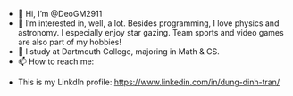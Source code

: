 - 👋 Hi, I’m @DeoGM2911
- 👀 I’m interested in, well, a lot. Besides programming, I love physics and astronomy. I especially enjoy star gazing. Team sports and video games are also part of my hobbies!
- 🌱 I study at Dartmouth College, majoring in Math & CS.
- 📫 How to reach me: 
+ This is my Linkdln profile: https://www.linkedin.com/in/dung-dinh-tran/

<!---
DeoGM2911/DeoGM2911 is a ✨ special ✨ repository because its `README.md` (this file) appears on your GitHub profile.
You can click the Preview link to take a look at your changes.
--->
